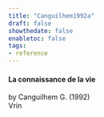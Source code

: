 ```yaml
---
title: "Canguilhem1992a"
draft: false
showthedate: false
enabletoc: false
tags:
- reference
---
```


#### **La connaissance de la vie**     
by Canguilhem G. (1992)         
Vrin      



